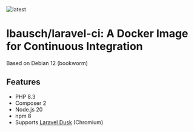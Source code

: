 ![latest](https://github.com/lbausch/laravel-ci/actions/workflows/docker-registry.yml/badge.svg)

# lbausch/laravel-ci: A Docker Image for Continuous Integration

Based on Debian 12 (bookworm)

## Features
+ PHP 8.3
+ Composer 2
+ Node.js 20
+ npm 8
+ Supports [Laravel Dusk](https://laravel.com/docs/master/dusk) (Chromium)
